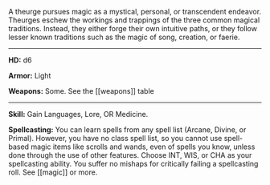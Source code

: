 A theurge pursues magic as a mystical, personal, or transcendent endeavor. Theurges eschew the workings and trappings of the three common magical traditions. Instead, they either forge their own intuitive paths, or they follow lesser known traditions such as the magic of song, creation, or faerie. 

---

**HD:** d6

**Armor:** Light

**Weapons:** Some. See the [[weapons]] table

---

**Skill:** Gain Languages, Lore, OR Medicine.

**Spellcasting:** You can learn spells from any spell list (Arcane, Divine, or Primal). However, you have no class spell list, so you cannot use spell-based magic items like scrolls and wands, even of spells you know, unless done through the use of other features.  Choose INT, WIS, or CHA as your spellcasting ability. You suffer no mishaps for critically failing a spellcasting roll. See [[magic]] or more.
